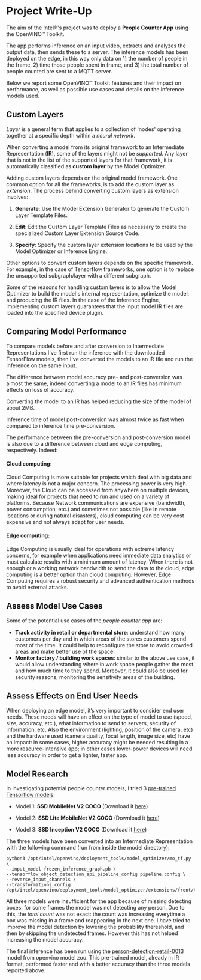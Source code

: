 # Project Write-Up
The aim of the Intel®'s project was to deploy a **People Counter App** using the OpenVINO™ Toolkit. 

The app performs inference on an input video, extracts and analyzes the output data, then sends these to a server. The inference models has been deployed on the edge, in this way only data on 1) the number of people in the frame, 2) time those people spent in frame, and 3) the total number of people counted are sent to a MQTT server.

Below we report some OpenVINO™ Toolkit features and their impact on performance, as well as possible use cases and details on the inference models used.

## Custom Layers
*Layer* is a general term that applies to a collection of 'nodes' operating together at a specific depth within a _neural network_.

When converting a model from its original framework to an Intermediate Representation (**IR**), some of the layers might not be _supported_. Any layer that is not in the list of the supported layers for that framework, it is automatically classified as **custom layer** by the Model Optimizer.

Adding custom layers depends on the original model framework. One common option for all the frameworks, is to add the custom layer as _extension_. The process behind converting custom layers as extension involves:

1. **Generate**: Use the Model Extension Generator to generate the Custom Layer Template Files.

2. **Edit**: Edit the Custom Layer Template Files as necessary to create the specialized Custom Layer Extension Source Code.

3. **Specify**: Specify the custom layer extension locations to be used by the Model Optimizer or Inference Engine.

Other options to convert custom layers depends on the specific framework. For example, in the case of Tensorflow frameworks, one option is to replace the unsupported subgraph/layer with a different subgraph. 

Some of the reasons for handling custom layers is to allow the Model Optimizer to build the model's internal representation, optimize the model, and producing the IR files. In the case of the Inference Engine, implementing custom layers guarantees that the input model IR files are loaded into the specified device plugin.

## Comparing Model Performance

To compare models before and after conversion to Intermediate Representations I've first run the inference with the downloaded TensorFlow models, then I've converted the models to an IR file and run the inference on the same input.  

The difference between model accuracy pre- and post-conversion was almost the same, indeed converting a model to an IR files has minimum effects on loss of accuracy.

Converting the model to an IR has helped reducing the size of the model of about 2MB.

Inference time of model post-conversion was almost twice as fast when compared to inference time pre-conversion.

The performance between the pre-conversion and post-conversion model is also due to a difference between cloud and edge computing, respectively. Indeed:
#### Cloud computing:
Cloud Computing is more suitable for projects which deal with big data and where latency is not a major concern. The processing power is very high. Moreover, the Cloud can be accessed from anywhere on multiple devices, making ideal for projects that need to run and used on a variety of platforms. Because Network communications are expensive (bandwidth, power consumption, etc.) and sometimes not possible (like in remote locations or during natural disasters), cloud computing can be very cost expensive and not always adapt for user needs.

#### Edge computing:
Edge Computing is usually ideal for operations with extreme latency concerns, for example when applications need immediate data snalytics or must calculate results with a minimum amount of latency. When there is not enough or a working network bandwidth to send the data to the cloud, edge computing is a better option than cloud computing. However, Edge Computing requires a robust security and advanced authentication methods to avoid external attacks.

## Assess Model Use Cases

Some of the potential use cases of the _people counter app_ are:

- **Track activity in retail or departmental store**: understand how many customers per day and in which areas of the stores customers spend most of the time. It could help to reconfigure the store to avoid crowded areas and make better use of the space.
- **Monitor factory / building work spaces**: similar to the above use case, it would allow understanding where in work space people gather the most and how much time to they spend. Moreover, it could also be used for security reasons, monitoring the sensitivity areas of the building. 


## Assess Effects on End User Needs
When deploying an edge model, it’s very important to consider end user needs. These needs will have an effect on the type of model to use (speed, size, accuracy, etc.), what information to send to servers, security of information, etc. Also the environment (lighting, position of the camera, etc) and the hardware used (camera quality, focal length, image size, etc) have an impact: in some cases, higher accuracy might be needed resulting in a more resource-intensive app; in other cases lower-power devices will need less accuracy in order to get a lighter, faster app. 
## Model Research

In investigating potential people counter models, I tried 3 [pre-trained Tensorflow models](https://github.com/tensorflow/models/blob/master/research/object_detection/g3doc/detection_model_zoo.md):

- Model 1: **SSD MobileNet V2 COCO** (Download it [here](http://download.tensorflow.org/models/object_detection/ssd_mobilenet_v2_coco_2018_03_29.tar.gz))
  
- Model 2: **SSD Lite MobileNet V2 COCO** (Download it [here](http://download.tensorflow.org/models/object_detection/ssdlite_mobilenet_v2_coco_2018_05_09.tar.gz))

- Model 3: **SSD Inception V2 COCO** (Download it [here](http://download.tensorflow.org/models/object_detection/ssd_inception_v2_coco_2018_01_28.tar.gz))

The three models have been converted into an Intermediate Representation with the following command (run from inside the model directory):

    python3 /opt/intel/openvino/deployment_tools/model_optimizer/mo_tf.py \
    --input_model frozen_inference_graph.pb \
    --tensorflow_object_detection_api_pipeline_config pipeline.config \
    --reverse_input_channels \
    --transformations_config /opt/intel/openvino/deployment_tools/model_optimizer/extensions/front/tf/ssd_v2_support.json


All three models were insufficient for the app because of missing detecting boxes: for some frames the model was not detecting any person. Due to this, the _total count_ was not exact: the count was increasing everytime a box was missing in a frame and reappearing in the next one. I have tried to improve the model detection by lowering the probability thereshold, and then by skipping the undetected frames. However this has not helped increasing the model accuracy.

The final inference has been run using the [person-detection-retail-0013](https://docs.openvinotoolkit.org/latest/_models_intel_person_detection_retail_0013_description_person_detection_retail_0013.html) model from openvino model zoo. This pre-trained model, already in IR format, performed faster and with a better accuracy than the three models reported above.
